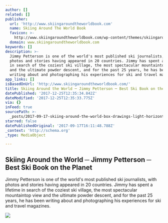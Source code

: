 ```yaml
---
author: []
related: []
publisher:
  url: 'http://www.skiingaroundtheworldbook.com'
  name: Skiing Around The World Book
  favicon: >-
    http://www.skiingaroundtheworldbook.com/wp-content/themes/skiingaround/images/favicon.ico
  domain: www.skiingaroundtheworldbook.com
keywords: []
description: >-
  Jimmy Petterson is one of the world's most published ski journalists, with
  photos and stories having appeared in 20 countries. Jimmy has spent a lifetime
  in search of the coziest ski village, the most spectacular mountaintop view
  and the ultimate powder descent, and for the past 25 years, he has been
  writing about and photographing his experiences for ski and travel magazines.
app_links: []
isBasedOnUrl: 'http://www.skiingaroundtheworldbook.com/'
title: Skiing Around the World ─ Jimmy Petterson ─ Best Ski Book on the Planet
datePublished: '2017-12-25T12:35:34.842Z'
dateModified: '2017-12-25T12:35:33.775Z'
via: {}
inFeed: true
sourcePath: >-
  _posts/2017-09-17-skiing-around-the-world-box-drawings-light-horizontal-jimmy-petterson-box-drawings-light-horizontal-best-ski-book-on.md
starred: false
datePublishedOriginal: '2017-09-17T16:11:48.788Z'
_context: 'http://schema.org'
_type: MediaObject

---
```

<article style=""><h1>Skiing Around the World ─ Jimmy Petterson ─ Best Ski Book on the Planet</h1><p>Jimmy Petterson is one of the world's most published ski journalists, with photos and stories having appeared in 20 countries. Jimmy has spent a lifetime in search of the coziest ski village, the most spectacular mountaintop view and the ultimate powder descent, and for the past 25 years, he has been writing about and photographing his experiences for ski and travel magazines.</p><img src="http://www.skiingaroundtheworldbook.com/wp-content/uploads/2014/12/Jimmy-The-skier.jpg" /></article>